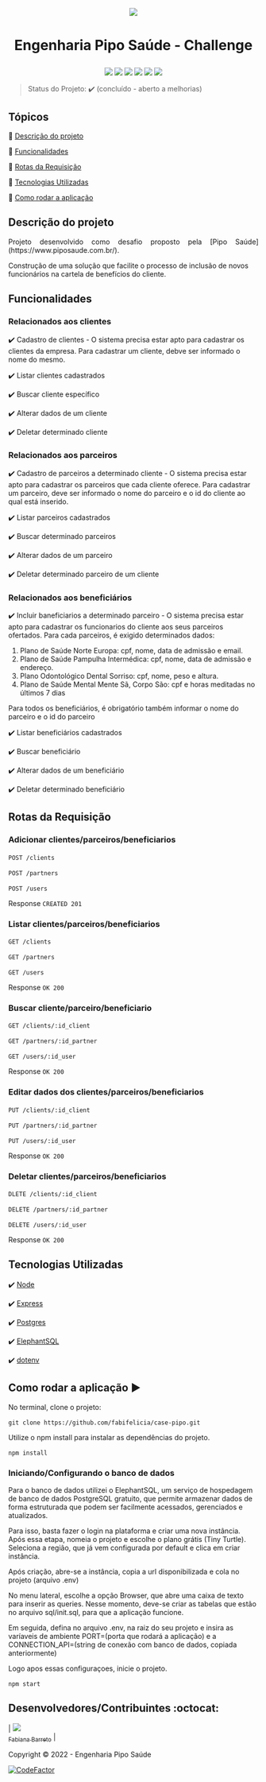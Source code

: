 <p align='center'>
  <img src='./src/assets/Logo – Pipo Saúde.svg'/> 
</p>

<h1 align='center'>

   Engenharia Pipo Saúde - Challenge
</h1>

<p align='center'>
  <img src='https://img.shields.io/npm/v/npm?color=green'/>
  <img src="https://img.shields.io/badge/node-v16.14.2-green"/>
  <img src="https://img.shields.io/badge/express-v4.17.3-green"/>
  <img src="https://img.shields.io/badge/pg-v8.7.3-yellow"/>
  <img src="https://img.shields.io/badge/dotenv-v16.0.0-yellow"/>
  <img src="https://img.shields.io/badge/status-concluido-green"/>
</p>

> Status do Projeto: :heavy_check_mark: (concluído - aberto a melhorias)
## Tópicos

:small_blue_diamond: [Descrição do projeto](#descrição-do-projeto)

:small_blue_diamond: [Funcionalidades](#funcionalidades)

:small_blue_diamond: [Rotas da Requisição](#rotas-da-requisição)

:small_blue_diamond: [Tecnologias Utilizadas](#tecnologias-utilizadas)

:small_blue_diamond: [Como rodar a aplicação](#como-rodar-a-aplicação-arrow_forward)

## Descrição do projeto 

<p align="justify">
  Projeto desenvolvido como desafio proposto pela [Pipo Saúde](https://www.piposaude.com.br/). 

  Construção de uma solução que facilite o processo de inclusão de novos funcionários na cartela de benefícios do cliente.
</p>

## Funcionalidades
### Relacionados aos clientes
:heavy_check_mark: Cadastro de clientes - O sistema precisa estar apto para cadastrar os clientes da empresa. Para cadastrar um cliente, debve ser informado o nome do mesmo. 

:heavy_check_mark: Listar clientes cadastrados

:heavy_check_mark: Buscar cliente específico

:heavy_check_mark: Alterar dados de um cliente

:heavy_check_mark: Deletar determinado cliente

### Relacionados aos parceiros

:heavy_check_mark: Cadastro de parceiros a determinado cliente - O sistema precisa estar apto para cadastrar os parceiros que cada cliente oferece. Para cadastrar um parceiro, deve ser informado o nome do parceiro e o id do cliente ao qual está inserido. 

:heavy_check_mark: Listar parceiros cadastrados

:heavy_check_mark: Buscar determinado parceiros

:heavy_check_mark: Alterar dados de um parceiro

:heavy_check_mark: Deletar determinado parceiro de um cliente

### Relacionados aos beneficiários

:heavy_check_mark: Incluir baneficiarios a determinado parceiro - O sistema precisa estar apto para cadastrar os funcionarios do cliente aos seus parceiros ofertados. Para cada parceiros, é exigido determinados dados: 

1. Plano de Saúde Norte Europa: cpf, nome, data de admissão e email.
2.  Plano de Saúde Pampulha Intermédica: cpf, nome, data de admissão e endereço.
3. Plano Odontológico Dental Sorriso: cpf, nome, peso e altura.
4. Plano de Saúde Mental Mente Sã, Corpo São: cpf e horas meditadas no últimos 7 dias

Para todos os beneficiários, é obrigatório também informar o nome do parceiro e o id do parceiro

:heavy_check_mark: Listar beneficiários cadastrados

:heavy_check_mark: Buscar beneficiário

:heavy_check_mark: Alterar dados de um beneficiário

:heavy_check_mark: Deletar determinado beneficiário 


## Rotas da Requisição

### Adicionar clientes/parceiros/beneficiarios

`POST /clients`

`POST /partners`

`POST /users`

Response
`CREATED 201`

### Listar clientes/parceiros/beneficiarios

`GET /clients`

`GET /partners`

`GET /users`

Response
`OK 200`
### Buscar cliente/parceiro/beneficiario

`GET /clients/:id_client`

`GET /partners/:id_partner`

`GET /users/:id_user`

Response
`OK 200`

### Editar dados dos clientes/parceiros/beneficiarios

`PUT /clients/:id_client`

`PUT /partners/:id_partner`

`PUT /users/:id_user`

Response
`OK 200`
### Deletar clientes/parceiros/beneficiarios

`DLETE /clients/:id_client`

`DELETE /partners/:id_partner`

`DELETE /users/:id_user`

Response
`OK 200`

## Tecnologias Utilizadas

:heavy_check_mark: [Node](https://nodejs.org/en/download/)

:heavy_check_mark: [Express](https://www.npmjs.com/package/express)

:heavy_check_mark: [Postgres](https://node-postgres.com/)

:heavy_check_mark: [ElephantSQL](https://www.elephantsql.com/)

:heavy_check_mark: [dotenv](https://www.npmjs.com/package/dotenv)

## Como rodar a aplicação :arrow_forward:

No terminal, clone o projeto: 

```
git clone https://github.com/fabifelicia/case-pipo.git
```

Utilize o npm install para instalar as dependências do projeto.

```
npm install
```
### Iniciando/Configurando o banco de dados

Para o banco de dados utilizei o ElephantSQL, um serviço de hospedagem de banco de dados PostgreSQL gratuito, que permite armazenar dados de forma estruturada  que podem ser facilmente acessados, gerenciados e atualizados.

Para isso, basta fazer o login na plataforma e criar uma nova instância. Após essa etapa, nomeia o projeto e escolhe o plano grátis (Tiny Turtle). Seleciona a região, que já vem configurada por default e clica em criar instância.

Após criação, abre-se a instância, copia a url disponibilizada e cola no projeto (arquivo .env)

No menu lateral, escolhe a opção Browser, que abre uma caixa de texto para inserir as queries. Nesse momento, deve-se criar as tabelas que estão no arquivo sql/init.sql, para que a aplicação funcione.

Em seguida, defina no arquivo .env, na raiz do seu projeto e insira as varíaveis de ambiente PORT=(porta que rodará a aplicação) e a CONNECTION_API=(string de conexão com banco de dados, copiada anteriormente)

Logo apos essas configuraçoes, inicie o projeto.

```
npm start

```
## Desenvolvedores/Contribuintes :octocat:

| [<img src="https://avatars.githubusercontent.com/u/39680930?v=4" width=115><br><sub>Fabiana Barreto</sub>](https://github.com/fabifelicia) |

Copyright :copyright: 2022 - Engenharia Pipo Saúde

[![CodeFactor](https://www.codefactor.io/repository/github/fabifelicia/case-pipo/badge)](https://www.codefactor.io/repository/github/fabifelicia/case-pipo)
